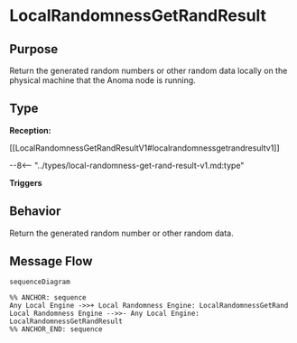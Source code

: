 <div class="message">

# LocalRandomnessGetRandResult

## Purpose

<!-- --8<-- [start:purpose] -->
Return the generated random numbers or other random data locally on the physical machine that the Anoma node is running.
<!-- --8<-- [end:purpose] -->

## Type

<!-- --8<-- [start:type] -->
**Reception:**

[[LocalRandomnessGetRandResultV1#localrandomnessgetrandresultv1]]

--8<-- "../types/local-randomness-get-rand-result-v1.md:type"

**Triggers**



<!-- --8<-- [end:type] -->

## Behavior

<!-- --8<-- [start:behavior] -->
Return the generated random number or other random data.
<!-- --8<-- [end:behavior] -->


## Message Flow

<!-- --8<-- [start:messages] -->
```mermaid
sequenceDiagram

%% ANCHOR: sequence
Any Local Engine ->>+ Local Randomness Engine: LocalRandomnessGetRand
Local Randomness Engine -->>- Any Local Engine: LocalRandomnessGetRandResult
%% ANCHOR_END: sequence
```

<!-- --8<-- [end:messages] -->

</div>